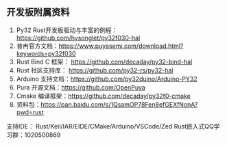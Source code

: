 
## 开发板附属资料
1. Py32 Rust开发板驱动与丰富的例程：https://github.com/hysonglet/py32f030-hal
2. 普冉官方文档：https://www.puyasemi.com/download.html?keywords=py32f030
3. Rust Bind C 框架：  https://github.com/decaday/py32-bind-hal
4. Rust 社区支持库： https://github.com/py32-rs/py32-hal
5. Arduino 支持文档：https://github.com/py32duino/Arduino-PY32
6. Pura 开源文档：https://github.com/OpenPuya
7. Cmake 编译框架：https://github.com/decaday/py32f0-cmake
8. 资料包：https://pan.baidu.com/s/1QsamOP78Fen8efGEXfNonA?pwd=rust

支持IDE：
Rust/Keil/IAR/EIDE/CMake/Arduino/VSCode/Zed
Rust嵌入式QQ学习群：1020500869